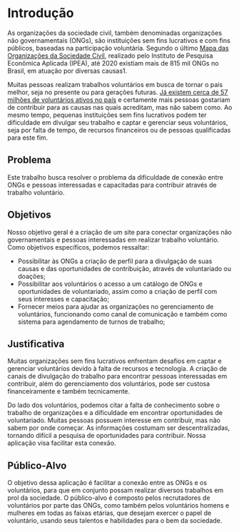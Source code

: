 # Introdução

As organizações da sociedade civil, também denominadas organizações não governamentais (ONGs), são instituições sem fins lucrativos e com fins públicos, baseadas na participação voluntária. Segundo o último [Mapa das Organizações da Sociedade Civil](https://mapaosc.ipea.gov.br/mapa), realizado pelo Instituto de Pesquisa Econômica Aplicada (IPEA), até 2020 existiam mais de 815 mil ONGs no Brasil, em atuação por diversas causas1. 

Muitas pessoas realizam trabalhos voluntários em busca de tornar o país melhor, seja no presente ou para gerações futuras. [Já existem cerca de 57 milhões de voluntários ativos no país](https://mapaosc.ipea.gov.br/post/131/pesquisa-revela-perfil-dos-voluntarios-no-pais) e certamente mais pessoas gostariam de contribuir para as causas nas quais acreditam, mas não sabem como. Ao mesmo tempo, pequenas instituições sem fins lucrativos podem ter dificuldade em divulgar seu trabalho e captar e gerenciar seus voluntários, seja por falta de tempo, de recursos financeiros ou de pessoas qualificadas para este fim. 

## Problema
Este trabalho busca resolver o problema da dificuldade de conexão entre ONGs e pessoas interessadas e capacitadas para contribuir através de trabalho voluntário. 

## Objetivos

Nosso objetivo geral é a criação de um site para conectar organizações não governamentais e pessoas interessadas em realizar trabalho voluntário. Como objetivos específicos, podemos ressaltar: 

* Possibilitar às ONGs a criação de perfil para a divulgação de suas causas e das oportunidades de contribuição, através de voluntariado ou doações; 
* Possibilitar aos voluntários o acesso a um catálogo de ONGs e oportunidades de voluntariado, assim como a criação de perfil com seus interesses e capacitação; 
* Fornecer meios para ajudar as organizações no gerenciamento de voluntários, funcionando como canal de comunicação e também como sistema para agendamento de turnos de trabalho; 

## Justificativa

Muitas organizações sem fins lucrativos enfrentam desafios em captar e gerenciar voluntários devido à falta de recursos e tecnologia. A criação de canais de divulgação do trabalho para encontrar pessoas interessadas em contribuir, além do gerenciamento dos voluntários, pode ser custosa financeiramente e também tecnicamente. 

Do lado dos voluntários, podemos citar a falta de conhecimento sobre o trabalho de organizações e a dificuldade em encontrar oportunidades de voluntariado. Muitas pessoas possuem interesse em contribuir, mas não sabem por onde começar. As informações costumam ser descentralizadas, tornando difícil a pesquisa de oportunidades para contribuir. Nossa aplicação visa facilitar esta conexão.   

## Público-Alvo

O objetivo dessa aplicação é facilitar a conexão entre as ONGs e os voluntários, para que em conjunto possam realizar diversos trabalhos em prol da sociedade. O público-alvo é composto pelos recrutadores de voluntários por parte das ONGs, como também pelos voluntários homens e mulheres em todas as faixas etárias, que desejam exercer o papel de voluntário, usando seus talentos e habilidades para o bem da sociedade.  
